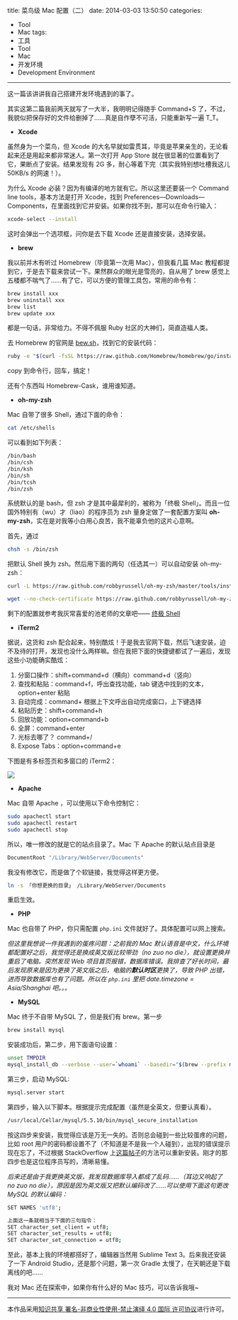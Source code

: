 title: 菜鸟级 Mac 配置（二）
date: 2014-03-03 13:50:50
categories:
- Tool
- Mac
tags:
- 工具
- Tool
- Mac
- 开发环境
- Development Environment
---



这一篇该讲讲我自己搭建开发环境遇到的事了。

其实这第二篇我前两天就写了一大半，我明明记得随手 Command+S 了，不过，我貌似把保存好的文件给删掉了……真是自作孽不可活，只能重新写一遍 T_T。


- **Xcode**

虽然身为一个菜鸟，但 Xcode 的大名早就如雷贯耳，毕竟是苹果亲生的，无论看起来还是用起来都非常迷人。第一次打开 App Store 就在很显著的位置看到了它，果断点了安装。结果发现有 2G 多，耐心等着下完（其实我特别想吐槽我这儿 50KB/s 的网速！）。

为什么 Xcode 必装？因为有编译的地方就有它。所以这里还要装一个 Command line tools，基本方法是打开 Xcode，找到 Preferences—Downloads—Components，在里面找到它并安装。如果你找不到，那可以在命令行输入：

```sh
xcode-select --install
```

这时会弹出一个选项框，问你是去下载 Xcode 还是直接安装，选择安装。

- **brew**

我以前并木有听过 Homebrew（毕竟第一次用 Mac），但我看几篇 Mac 教程都提到它，于是去下载来尝试一下。果然群众的眼光是雪亮的，自从用了 brew 感觉上五楼都不喘气了……有了它，可以方便的管理工具包，常用的命令有：



```sh
brew install xxx
brew uninstall xxx
brew list
brew update xxx
```

都是一句话，非常给力。不得不佩服 Ruby 社区的大神们，简直造福人类。

<!-- more -->

去 Homebrew 的官网是 [bew.sh](http://brew.sh/)，找到它的安装代码：

```sh
ruby -e "$(curl -fsSL https://raw.github.com/Homebrew/homebrew/go/install)"
```
copy 到命令行，回车，搞定！

还有个东西叫 Homebrew-Cask，谁用谁知道。


- **oh-my-zsh**

Mac 自带了很多 Shell，通过下面的命令：

```sh
cat /etc/shells
```

可以看到如下列表：

```sh
/bin/bash
/bin/csh
/bin/ksh
/bin/sh
/bin/tcsh
/bin/zsh
```

系统默认的是 bash，但 zsh 才是其中最犀利的，被称为「终极 Shell」。而且一位国外特别有（wu）才（liao）的程序员为 zsh 量身定做了一套配置方案叫 **oh-my-zsh**，实在是对我等小白用心良苦，我不能辜负他的这片心意啊。

首先，通过

```sh
chsh -s /bin/zsh
```

把默认 Shell 换为 zsh。然后用下面的两句（任选其一）可以自动安装 oh-my-zsh：

```sh
curl -L https://raw.github.com/robbyrussell/oh-my-zsh/master/tools/install.sh | sh
```

```sh
wget --no-check-certificate https://raw.github.com/robbyrussell/oh-my-zsh/master/tools/install.sh -O - | sh
```

剩下的配置就参考我灰常喜爱的池老师的文章吧—— [终极 Shell](http://macshuo.com/?p=676)


- **iTerm2**

据说，这货和 zsh 配合起来，特别酷炫！于是我去官网下载，然后飞速安装，迫不及待的打开，发现也没什么两样嘛。但在我把下面的快捷键都试了一遍后，发现这些小功能确实酷炫：

1. 分窗口操作：shift+command+d（横向）command+d（竖向）
2. 查找和粘贴：command+f，呼出查找功能，tab 键选中找到的文本，option+enter 粘贴
3. 自动完成：command+ 根据上下文呼出自动完成窗口，上下键选择
4. 粘贴历史：shift+command+h
5. 回放功能：option+command+b
6. 全屏：command+enter
7. 光标去哪了？ command+/
8. Expose Tabs：option+command+e

下图是有多标签页和多窗口的 iTerm2：

![][1]


- **Apache**

Mac 自带 Apache ，可以使用以下命令控制它：

```sh
sudo apachectl start
sudo apachectl restart
sudo apachectl stop
```
所以，唯一修改的就是它的站点目录了。Mac 下 Apache 的默认站点目录是

```sh
DocumentRoot "/Library/WebServer/Documents"
```

我没有修改它，而是做了个软链接，我觉得这样更方便。

```sh
ln -s 「你想更换的目录」 /Library/WebServer/Documents
```

重启生效。


- **PHP**

Mac 也自带了 PHP，你只需配置 `php.ini` 文件就好了。具体配置可以网上搜索。

*但这里我想说一件我遇到的蛋疼问题：之前我的 Mac 默认语音是中文，什么环境都配置好之后，我觉得还是换成英文版比较带劲（no zuo no die），就设置更换并重启了电脑。突然发现 Web 项目首页报错，数据库错误。我排查了好长时间，最后发现原来是因为更换了英文版之后，电脑的**默认时区**更换了，导致 PHP 出错，进而导致数据库也有了问题。所以在 `php.ini` 里把 date.timezone = Asia/Shanghai 吧。。。*

- **MySQL**

Mac 终于不自带 MySQL 了，但是我们有 brew。第一步

```sh
brew install mysql
```

安装成功后，第二步，用下面语句设置：

```sh
unset TMPDIR
mysql_install_db --verbose --user=`whoami` --basedir="$(brew --prefix mysql)" --datadir=/usr/local/var/mysql --tmpdir=/tmp
```

第三步，启动 MySQL:

```sh
mysql.server start
```

第四步，输入以下脚本。根据提示完成配置（虽然是全英文，但要认真看）。

```sh
/usr/local/Cellar/mysql/5.5.10/bin/mysql_secure_installation
```

按这四步来安装，我觉得应该是万无一失的。否则总会碰到一些比较蛋疼的问题，比如 root 用户的密码都设置不了（不知道是不是我一个人碰到），出现的错误提示现在忘了，不过根据 StackOverflow 上[这篇帖子](http://stackoverflow.com/questions/4359131/brew-install-mysql-on-mac-os)的方法可以重新安装。刚才的那四步也是这位程序员写的，清晰易懂。

*后来还是由于我更换英文版，我发现数据库导入都成了乱码……（耳边又响起了 no zuo no die），原因是因为英文版又把默认编码改了……可以使用下面这句更改 MySQL 的默认编码：*


```sh
SET NAMES 'utf8';

上面这一条就相当于下面的三句指令：
SET character_set_client = utf8;
SET character_set_results = utf8;
SET character_set_connection = utf8;
```


至此，基本上我的环境都搭好了，编辑器当然用 Sublime Text 3。后来我还安装了一下 Android Studio，还是那个问题，第一次 Gradle 太慢了，在天朝还是下载离线的吧……

我对 Mac 还在探索中，如果你有什么好的 Mac 技巧，可以告诉我哦~


--------------
本作品采用[知识共享 署名-非商业性使用-禁止演绎 4.0 国际 许可协议](http://creativecommons.org/licenses/by-nc-nd/4.0/)进行许可。


  [1]: http://7b1evr.com1.z0.glb.clouddn.com/illustration%5C%E8%8F%9C%E9%B8%9F%E7%BA%A7Mac%E9%85%8D%E7%BD%AE%5CScreen%20Shot%202014-02-26%20at%205.53.11%20PM.png
